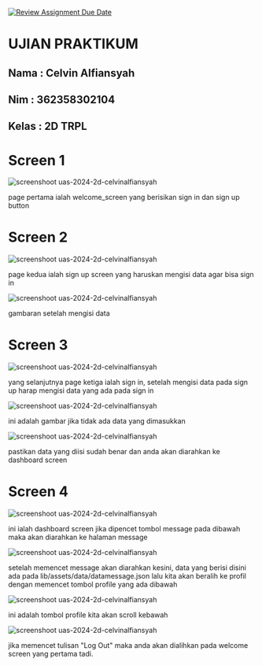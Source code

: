 [![Review Assignment Due Date](https://classroom.github.com/assets/deadline-readme-button-22041afd0340ce965d47ae6ef1cefeee28c7c493a6346c4f15d667ab976d596c.svg)](https://classroom.github.com/a/eSYf9ZVB)
# UJIAN PRAKTIKUM

## Nama  : Celvin Alfiansyah
## Nim   : 362358302104
## Kelas : 2D TRPL

# Screen 1
![screenshoot uas-2024-2d-celvinalfiansyah](assets/tugas1.png)

page pertama ialah welcome_screen yang berisikan sign in dan sign up button

# Screen 2
![screenshoot uas-2024-2d-celvinalfiansyah](assets/tugas2.png)

page kedua ialah sign up screen yang haruskan mengisi data agar bisa sign in

![screenshoot uas-2024-2d-celvinalfiansyah](assets/tugas9.png)

gambaran setelah mengisi data

# Screen 3
![screenshoot uas-2024-2d-celvinalfiansyah](assets/tugas3.png)

yang selanjutnya page ketiga ialah sign in, setelah mengisi data pada sign up harap mengisi data yang ada pada sign in

![screenshoot uas-2024-2d-celvinalfiansyah](assets/tugas10.png)

ini adalah gambar jika tidak ada data yang dimasukkan

![screenshoot uas-2024-2d-celvinalfiansyah](assets/tugas4.png)

pastikan data yang diisi sudah benar dan anda akan diarahkan ke dashboard screen

# Screen 4
![screenshoot uas-2024-2d-celvinalfiansyah](assets/tugas5.png)

ini ialah dashboard screen jika dipencet tombol message pada dibawah maka akan diarahkan ke halaman message

![screenshoot uas-2024-2d-celvinalfiansyah](assets/tugas6.png)

setelah memencet message akan diarahkan kesini, data yang berisi disini ada pada lib/assets/data/datamessage.json lalu kita akan beralih ke profil dengan memencet tombol profile yang ada dibawah

![screenshoot uas-2024-2d-celvinalfiansyah](assets/tugas7.png)

ini adalah tombol profile kita akan scroll kebawah

![screenshoot uas-2024-2d-celvinalfiansyah](assets/tugas8.png)

jika memencet tulisan "Log Out" maka anda akan dialihkan pada welcome screen yang pertama tadi.

